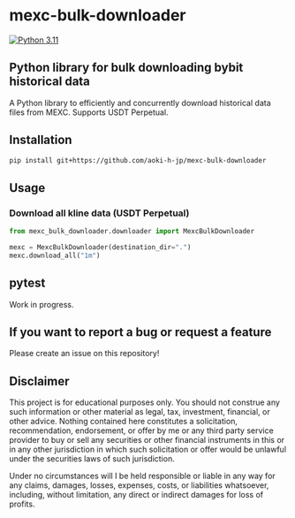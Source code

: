 # mexc-bulk-downloader

[![Python 3.11](https://img.shields.io/badge/python-3.11-blue.svg)](https://www.python.org/downloads/release/python-3110//)

## Python library for bulk downloading bybit historical data
A Python library to efficiently and concurrently download historical data files from MEXC. Supports USDT Perpetual.

## Installation

```bash
pip install git+https://github.com/aoki-h-jp/mexc-bulk-downloader
```

## Usage
### Download all kline data (USDT Perpetual)

```python
from mexc_bulk_downloader.downloader import MexcBulkDownloader

mexc = MexcBulkDownloader(destination_dir=".")
mexc.download_all("1m")
```

## pytest
Work in progress.

## If you want to report a bug or request a feature
Please create an issue on this repository!

## Disclaimer
This project is for educational purposes only. You should not construe any such information or other material as legal,
tax, investment, financial, or other advice. Nothing contained here constitutes a solicitation, recommendation,
endorsement, or offer by me or any third party service provider to buy or sell any securities or other financial
instruments in this or in any other jurisdiction in which such solicitation or offer would be unlawful under the
securities laws of such jurisdiction.

Under no circumstances will I be held responsible or liable in any way for any claims, damages, losses, expenses, costs,
or liabilities whatsoever, including, without limitation, any direct or indirect damages for loss of profits.
